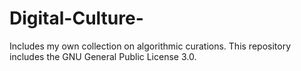 # Digital-Culture-
Includes my own collection on algorithmic curations. 
This repository includes the GNU General Public License 3.0. 
